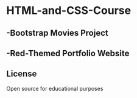 # HTML-and-CSS-Course

## -Bootstrap Movies Project

## -Red-Themed Portfolio Website

## License
Open source for educational purposes
